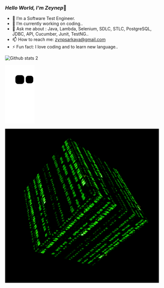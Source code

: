 
 ### ***Hello World, I'm Zeynep***👋


- 🌱 I’m a Software Test Engineer.
- 🔭 I’m currently working on coding..
- 💬 Ask me about :  Java, Lambda, Selenium, SDLC, STLC, PostgreSQL, JDBC, API, Cucumber, Junit, TestNG..
- 📫 How to reach me: zynpsarkaya@gmail.com
- ⚡ Fun fact: I love coding and to learn new language.. 

![Github stats 2](https://github-readme-stats.vercel.app/api?username=ToKyOzY&show_icons=true&theme=radical)

![snake gif](https://github.com/SenaYcdl/SenaYcdl/blob/output/github-contribution-grid-snake.svg)


<img src="https://raw.githubusercontent.com/ToKyOzY/ToKyOzY/main/GRASPSKILLS%20PMP%20CERTIFICATIO_%20A%20LOT%20MORE%20THAN%20A%20PROMISING%20CAREER%20PATH.gif" width="auto">


